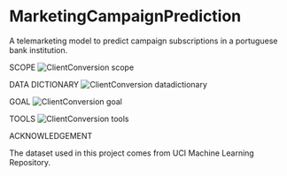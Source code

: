 # MarketingCampaignPrediction
A telemarketing model to predict campaign subscriptions in a portuguese bank institution.

SCOPE
![ClientConversion scope](https://github.com/domingosdeeulariadumba/MarketingCampaignPrediction/assets/110714056/0f691f4c-a9fd-4d7a-98d7-17995cb09d69)


DATA DICTIONARY
![ClientConversion datadictionary](https://github.com/domingosdeeulariadumba/MarketingCampaignPrediction/assets/110714056/57f14eb1-7726-4dfd-b9f3-874bb8fc90ff)


GOAL
![ClientConversion goal](https://github.com/domingosdeeulariadumba/MarketingCampaignPrediction/assets/110714056/1954a212-2c8e-43d3-928d-d5f960b4b91a)


TOOLS
![ClientConversion tools](https://github.com/domingosdeeulariadumba/MarketingCampaignPrediction/assets/110714056/bc87284e-4520-4ac6-97ba-630716f80061)


ACKNOWLEDGEMENT

The dataset used in this project comes from UCI Machine Learning Repository.
